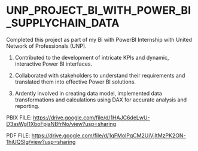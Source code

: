 # UNP_PROJECT_BI_WITH_POWER_BI_SUPPLYCHAIN_DATA

Completed this project as part of my Bl with PowerBI Internship with United Network of Professionals (UNP).

1. Contributed to the development of intricate KPIs and dynamic, interactive Power BI interfaces.
   
2. Collaborated with stakeholders to understand their requirements and translated them into effective Power Bl solutions.
 
3. Ardently involved in creating data model, implemented data transformations and calculations using DAX for accurate analysis and reporting.

PBIX FILE: https://drive.google.com/file/d/1HAJC6deLwU-D3asWgI1XboFpjaNBfrNo/view?usp=sharing

PDF FILE: https://drive.google.com/file/d/1qFMolPqCM2UiVjltMzPK2ON-1hjUQSIg/view?usp=sharing
